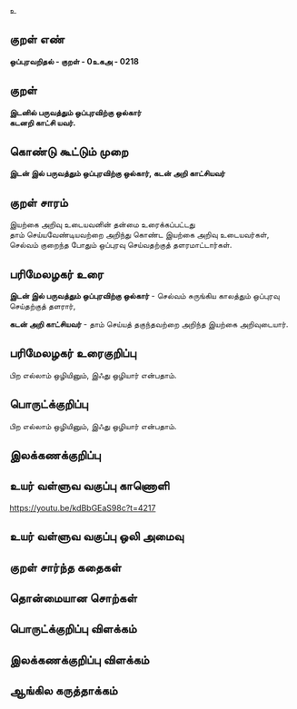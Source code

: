 உ

## குறள் எண் 

**ஒப்புரவறிதல் - குறள் - 0உகஅ - 0218**  

## குறள் 

**இடனில் பருவத்தும் ஒப்புரவிற்கு ஒல்கார்  
கடனறி காட்சி யவர்.** 

## கொண்டு கூட்டும் முறை

**இடன் இல் பருவத்தும் ஒப்புரவிற்கு ஒல்கார், கடன் அறி காட்சியவர்**

## குறள் சாரம் 

இயற்கை அறிவு உடையவனின் தன்மை உரைக்கப்பட்டது  
தாம் செய்யவேண்டியவற்றை அறிந்து கொண்ட இயற்கை அறிவு உடையவர்கள், செல்வம் குறைந்த போதும் ஒப்புரவு செய்வதற்குத் தளரமாட்டார்கள்.

## பரிமேலழகர் உரை

**இடன் இல் பருவத்தும் ஒப்புரவிற்கு ஒல்கார்** - செல்வம் சுருங்கிய காலத்தும் ஒப்புரவு செய்தற்குத் தளரார்,  

**கடன் அறி காட்சியவர்** - தாம் செய்யத் தகுந்தவற்றை அறிந்த இயற்கை அறிவுடையார்.    

## பரிமேலழகர் உரைகுறிப்பு   

பிற எல்லாம் ஒழியினும், இஃது ஒழியார் என்பதாம்.  

## பொருட்க்குறிப்பு 

பிற எல்லாம் ஒழியினும், இஃது ஒழியார் என்பதாம்.  

## இலக்கணக்குறிப்பு  


## உயர் வள்ளுவ வகுப்பு காணொளி

https://youtu.be/kdBbGEaS98c?t=4217

## உயர் வள்ளுவ வகுப்பு ஒலி அமைவு 

 
## குறள் சார்ந்த கதைகள் 


## தொன்மையான சொற்கள்


## பொருட்க்குறிப்பு விளக்கம்


## இலக்கணக்குறிப்பு விளக்கம்


## ஆங்கில கருத்தாக்கம் 


